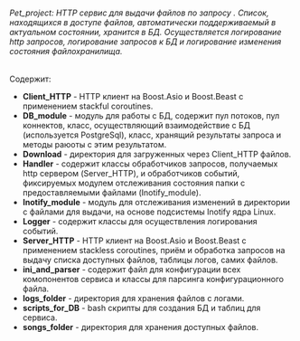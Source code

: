 ###### Pet_project: HTTP сервис для выдачи файлов по запросу . Список, находящихся в доступе файлов, автоматически поддерживаемый в актуальном состоянии, хранится в БД. Осуществляется логирование http запросов, логирование запросов к БД и логирование изменения состояния файлохранилища.  

Содержит:  
- **Client_HTTP** - HTTP клиент на Boost.Asio и Boost.Beast c применением stackful coroutines.  
- **DB_module** - модуль для работы с БД, содержит пул потоков, пул коннектов, класс, осуществляющий взаимодействие с БД (используется PostgreSql), класс, хранящий результаты запроса и методы раюоты с этим результатом.  
- **Download** - директория для загруженных через Client_HTTP файлов.  
- **Handler** - содержит классы обработчиков запросов, получаемых http сервером (Server_HTTP), и обработчиков событий, фиксируемых модулем отслеживания состояния папки с предоставляемыми файлами (Inotify_module).  
- **Inotify_module** - модуль для отслеживания изменений в директории с файлами для выдачи, на основе подсистемы Inotify ядра Linux.  
- **Logger** - содержит классы для осуществления логирования событий.  
- **Server_HTTP** - HTTP клиент на Boost.Asio и Boost.Beast c применением stackless coroutines, приём и обработка запросов на выдачу списка доступных файлов, таблицы логов, самих файлов.  
- **ini_and_parser** - содержит файл для конфигурации всех комопонентов сервиса и классы для парсинга конфигурационного файла.  
- **logs_folder** - директория для хранения файлов с логами.  
- **scripts_for_DB** - bash скрипты для создания БД и таблиц для сервиса.  
- **songs_folder** - директория для хранения доступных файлов.

